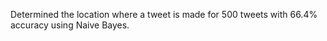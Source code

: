 Determined the location where a tweet is made for 500 tweets with 66.4% accuracy using Naive Bayes.
